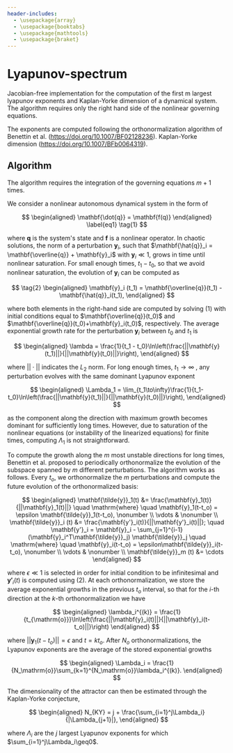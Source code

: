 ```yaml
---
header-includes:
  - \usepackage{array}
  - \usepackage{booktabs}
  - \usepackage{mathtools}
  - \usepackage{braket}
---
```


# Lyapunov-spectrum

Jacobian-free implementation for the computation of the first m largest lyapunov exponents and Kaplan-Yorke dimension of a dynamical system. 
The algorithm requires only the right hand side of the nonlinear governing equations.

The exponents are computed following the orthonormalization algorithm of Benettin et al. (https://doi.org/10.1007/BF02128236). Kaplan-Yorke dimension (https://doi.org/10.1007/BFb0064319).

## Algorithm


The algorithm requires the integration of the governing equations $m+1$ times.

We consider a nonlinear autonomous dynamical system in the form of 

$$
\begin{aligned}
    \mathbf{\dot{q}} = \mathbf{f(q)}
\end{aligned}
\label{eq1}
\tag{1}
$$

where $\mathbf{q}$ is the system's state and $\mathbf{f}$ is a nonlinear operator. In chaotic solutions, the norm of a perturbation $\mathbf{y}_{i}$, such that $\mathbf{\hat{q}}_i = \mathbf{\overline{q}} + \mathbf{y}_i$ with $\mathbf{y}_i \ll 1$, grows in time until nonlinear saturation. For small enough times, $t_1 - t_0$, so that we avoid nonlinear saturation, the evolution of  $\mathbf{y}_i$ can be computed as

$$
\tag{2}
\begin{aligned}
    \mathbf{y}_i (t_1) = \mathbf{\overline{q}}(t_1) - \mathbf{\hat{q}}_i(t_1),
\end{aligned}
$$

where both elements in the right-hand side are computed by solving (1) with initial conditions equal to $\mathbf{\overline{q}}(t_0)$ and $\mathbf{\overline{q}}(t_0)+\mathbf{y}_i(t_0)$, respectively. The average exponential growth rate for the perturbation $\mathbf{y}_i$ between $t_0$ and $t_1$ is

$$
\begin{aligned}
    \lambda = \frac{1}{t_1 - t_0}\ln\left(\frac{||\mathbf{y}(t_1)||}{||\mathbf{y}(t_0)||}\right),
\end{aligned}
$$

where $||\cdot||$ indicates the $L_2$ norm.
For long enough times, $t_1 \to \infty$ , any perturbation evolves with the same dominant Lyapunov exponent 

$$
\begin{aligned}
        \Lambda_1 = \lim_{t_1\to\infty}\frac{1}{t_1-t_0}\ln\left(\frac{||\mathbf{y}(t_1)||}{||\mathbf{y}(t_0)||}\right),
\end{aligned}
$$

as the component along the direction with maximum growth becomes dominant for sufficiently long times. However, due to saturation of the nonlinear equations (or instability of the linearized equations) for finite times, computing $\Lambda_1$ is not straightforward.

To compute the growth along the $m$ most unstable directions for long times, Benettin et al. proposed to periodically orthonormalize the evolution of the subspace spanned by $m$ different perturbations. The algorithm works as follows. Every $t_o$, we orthonormalize the $m$ perturbations and compute the future evolution of the orthonormalized basis:

$$
\begin{aligned}
\mathbf{\tilde{y}}_1(t) &= \frac{\mathbf{y}_1(t)}{||\mathbf{y}_1(t)||} \quad \mathrm{where} \quad \mathbf{y}_1(t-t_o) = \epsilon \mathbf{\tilde{y}}_1(t-t_o), \nonumber \\ 
    \vdots &  \nonumber \\
    \mathbf{\tilde{y}}_i (t) &= \frac{\mathbf{y'}_i(t)}{||\mathbf{y'}_i(t)||}; \quad \mathbf{y'}_i = \mathbf{y}_i - \sum_{j=1}^{i-1} (\mathbf{y}_i^T\mathbf{\tilde{y}}_j) \mathbf{\tilde{y}}_j \quad \mathrm{where} \quad \mathbf{y}_i(t-t_o) = \epsilon\mathbf{\tilde{y}}_i(t-t_o), \nonumber \\
    \vdots &  \nonumber \\
\mathbf{\tilde{y}}_m (t) &= \cdots 
\end{aligned}
$$

where $\epsilon \ll 1$ is selected in order for initial condition to be infinitesimal and $\mathbf{y'}_i(t)$ is computed using (2).
At each orthonormalization, we store the average exponential growths in the previous $t_o$ interval, so that for the $i$-th direction at the $k$-th orthonormalization we have 

$$
\begin{aligned}
  \lambda_i^{(k)} = \frac{1}{t_{\mathrm{o}}}\ln\left(\frac{||\mathbf{y}_i(t)||}{||\mathbf{y}_i(t-t_o)||}\right)
\end{aligned}
$$

where $||\mathbf{y}_1(t-t_o)||=\epsilon$ and $t=kt_o$. After $N_o$ orthonormalizations, the Lyapunov exponents are the average of the stored exponential growths

$$
\begin{aligned}
  \Lambda_i = \frac{1}{N_\mathrm{o}}\sum_{k=1}^{N_\mathrm{o}}\lambda_i^{(k)}.
\end{aligned}
$$

The dimensionality of the attractor can then be estimated through the Kaplan-Yorke conjecture,

$$
\begin{aligned}
    N_{KY} = j +  \frac{\sum_{i=1}^j\Lambda_i}{|\Lambda_{j+1}|},
\end{aligned}
$$

where $\Lambda_i$ are the $j$ largest Lyapunov exponents for which $\sum_{i=1}^j\Lambda_i\geq0$.
